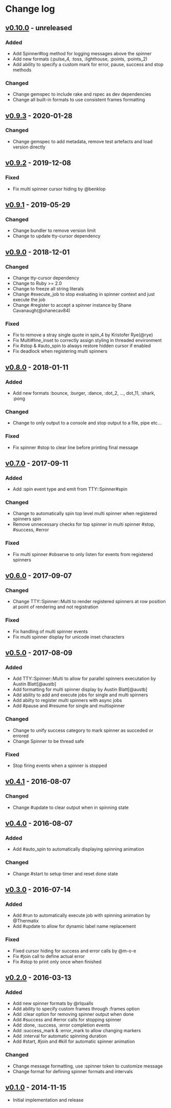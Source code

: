 # Change log

## [v0.10.0] - unreleased

### Added
* Add Spinner#log method for logging messages above the spinner
* Add new formats (:pulse_4, :toss, :lighthouse, :points, :points_2)
* Add ability to specify a custom mark for error, pause, success and stop methods

### Changed
* Change gemspec to include rake and rspec as dev dependencies
* Change all built-in formats to use consistent frames formatting

## [v0.9.3] - 2020-01-28

### Changed
* Change gemspec to add metadata, remove test artefacts and load version directly

## [v0.9.2] - 2019-12-08

### Fixed
* Fix multi spinner cursor hiding by @benklop

## [v0.9.1] - 2019-05-29

### Changed
* Change bundler to remove version limit
* Change to update tty-cursor dependency

## [v0.9.0] - 2018-12-01

### Changed
* Change tty-cursor dependency
* Change to Ruby >= 2.0
* Change to freeze all string literals
* Change #execute_job to stop evaluating in spinner context and just execute the job
* Change #register to accept a spinner instance by Shane Cavanaugh(@shanecav84)

### Fixed
* Fix to remove a stray single quote in spin_4 by Kristofer Rye(@rye)
* Fix Multi#line_inset to correctly assign styling in threaded environment
* Fix #stop & #auto_spin to always restore hidden cursor if enabled
* Fix deadlock when registering multi spinners

## [v0.8.0] - 2018-01-11

### Added
* Add new formats :bounce, :burger, :dance, :dot_2, ..., dot_11, :shark, :pong

### Changed
* Change to only output to a console and stop output to a file, pipe etc...

### Fixed
* Fix spinner #stop to clear line before printing final message

## [v0.7.0] - 2017-09-11

### Added
* Add :spin event type and emit from TTY::Spinner#spin

### Changed
* Change to automatically spin top level multi spinner when registered spinners spin
* Remove unnecessary checks for top spinner in multi spinner #stop, #success, #error

### Fixed
* Fix multi spinner #observe to only listen for events from registered spinners

## [v0.6.0] - 2017-09-07

### Changed
* Change TTY::Spinner::Multi to render registered spinners at row
  position at point of rendering and not registration

### Fixed
* Fix handling of multi spinner events
* Fix multi spinner display for unicode inset characters

## [v0.5.0] - 2017-08-09

### Added
* Add TTY::Spinner::Multi to allow for parallel spinners executation by Austin Blatt[@austb]
* Add formatting for multi spinner display by Austin Blatt[@austb]
* Add ability to add and execute jobs for single and multi spinners
* Add abilty to register multi spinners with async jobs
* Add #pause and #resume for single and multispinner

### Changed
* Change to unify success category to mark spinner as succeded or errored
* Change Spinner to be thread safe

### Fixed
* Stop firing events when a spinner is stopped

## [v0.4.1] - 2016-08-07

### Changed
* Change #update to clear output when in spinning state

## [v0.4.0] - 2016-08-07

### Added
* Add #auto_spin to automatically displaying spinning animation

### Changed
* Change #start to setup timer and reset done state

## [v0.3.0] - 2016-07-14

### Added
* Add #run to automatically execute job with spinning animation by @Thermatix
* Add #update to allow for dynamic label name replacement

### Fixed
* Fixed cursor hiding for success and error calls by @m-o-e
* Fix #join call to define actual error
* Fix #stop to print only once when finished

## [v0.2.0] - 2016-03-13

### Added
* Add new spinner formats by @rlqualls
* Add ability to specify custom frames through :frames option
* Add :clear option for removing spinner output when done
* Add #success and #error calls for stopping spinner
* Add :done, :success, :error completion events
* Add :success_mark & :error_mark to allow changing markers
* Add :interval for automatic spinning duration
* Add #start, #join and #kill for automatic spinner animation

### Changed
* Change message formatting, use :spinner token to customize message
* Change format for defining spinner formats and intervals

## [v0.1.0] - 2014-11-15

* Initial implementation and release

[v0.10.0]: https://github.com/piotrmurach/tty-spinner/compare/v0.9.3...v0.10.0
[v0.9.3]: https://github.com/piotrmurach/tty-spinner/compare/v0.9.2...v0.9.3
[v0.9.2]: https://github.com/piotrmurach/tty-spinner/compare/v0.9.1...v0.9.2
[v0.9.1]: https://github.com/piotrmurach/tty-spinner/compare/v0.9.0...v0.9.1
[v0.9.0]: https://github.com/piotrmurach/tty-spinner/compare/v0.8.0...v0.9.0
[v0.8.0]: https://github.com/piotrmurach/tty-spinner/compare/v0.7.0...v0.8.0
[v0.7.0]: https://github.com/piotrmurach/tty-spinner/compare/v0.6.0...v0.7.0
[v0.6.0]: https://github.com/piotrmurach/tty-spinner/compare/v0.5.0...v0.6.0
[v0.5.0]: https://github.com/piotrmurach/tty-spinner/compare/v0.4.1...v0.5.0
[v0.4.1]: https://github.com/piotrmurach/tty-spinner/compare/v0.4.0...v0.4.1
[v0.4.0]: https://github.com/piotrmurach/tty-spinner/compare/v0.3.0...v0.4.0
[v0.3.0]: https://github.com/piotrmurach/tty-spinner/compare/v0.2.0...v0.3.0
[v0.2.0]: https://github.com/piotrmurach/tty-spinner/compare/v0.1.0...v0.2.0
[v0.1.0]: https://github.com/piotrmurach/tty-spinner/compare/v0.1.0
